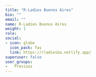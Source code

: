 ```yaml
---
title: "R-Ladies Buenos Aires"
bio: ""
email: ""
name: R-Ladies Buenos Aires
weight: 1
role: 
social:
- icon: globe
  icon_pack: fas
  link: https://rladiesba.netlify.app/
superuser: false
user_groups:
-   Previous
---
```



